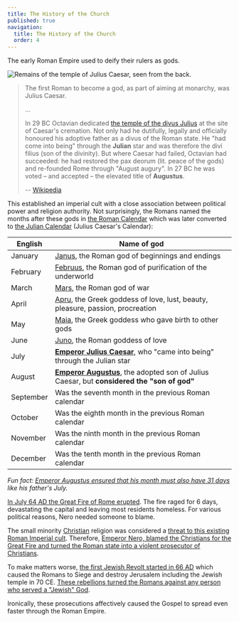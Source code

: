 ```yaml
---
title: The History of the Church
published: true
navigation:
  title: The History of the Church
  order: 4
---
```


The early Roman Empire used to deify their rulers as gods.

![Remains of the temple of Julius Caesar, seen from the back.](temple_of_julius_caesar.jpg)

> The first Roman to become a god, as part of aiming at monarchy, was Julius Caesar.
>
> ...
>
> In 29 BC Octavian dedicated [the temple of the divus Julius](https://en.wikipedia.org/wiki/Temple_of_Caesar) at the site of Caesar's cremation. Not only had he dutifully, legally and officially honoured his adoptive father as a divus of the Roman state. He "had come into being" through the **Julian** star and was therefore the divi filius (son of the divinity). But where Caesar had failed, Octavian had succeeded: he had restored the pax deorum (lit. peace of the gods) and re-founded Rome through "August augury". In 27 BC he was voted – and accepted – the elevated title of **Augustus**.
>
> -- [Wikipedia](https://en.wikipedia.org/wiki/Roman_imperial_cult)

This established an imperial cult with a close association between political power and religion authority. Not surprisingly, the Romans named the months after these gods in [the Roman Calendar](https://en.wikipedia.org/wiki/Roman_calendar) which was later converted to [the Julian Calendar](https://en.wikipedia.org/wiki/Julian_calendar) (Julius Caesar's Calendar):

| English   | Name of god                                                                                                                           |
|-----------|---------------------------------------------------------------------------------------------------------------------------------------|
| January   | [Janus](https://en.wikipedia.org/wiki/Janus_(god)), the Roman god of beginnings and endings                                           |
| February  | [Februus](https://simple.wikipedia.org/wiki/Februus), the Roman god of purification of the underworld                                 |
| March     | [Mars](https://en.wikipedia.org/wiki/Mars_(god)), the Roman god of war                                                                |
| April     | [Apru](https://en.wikipedia.org/wiki/Aphrodite), the Greek goddess of love, lust, beauty, pleasure, passion, procreation              |
| May       | [Maia](https://en.wikipedia.org/wiki/Maia), the Greek goddess who gave birth to other gods                                            |
| June      | [Juno](https://en.wikipedia.org/wiki/Juno_(mythology)), the Roman goddess of love                                                     |
| July      | **[Emperor Julius Caesar](https://en.wikipedia.org/wiki/Julius_Caesar)**, who "came into being" through the Julian star               |
| August    | **[Emperor Augustus](https://en.wikipedia.org/wiki/Augustus)**, the adopted son of Julius Caesar, but **considered the "son of god"** |
| September | Was the seventh month in the previous Roman calendar                                                                                  |
| October   | Was the eighth month in the previous Roman calendar                                                                                   |
| November  | Was the ninth month in the previous Roman calendar                                                                                    |
| December  | Was the tenth month in the previous Roman calendar                                                                                    |
*Fun fact: [Emperor Augustus ensured that his month must also have 31 days](https://en.wikipedia.org/wiki/Augustus) like his father's July.*

[In July 64 AD the Great Fire of Rome erupted](https://www.thecollector.com/great-fire-of-rome/). The fire raged for 6 days, devastating the capital and leaving most residents homeless. For various political reasons, Nero needed someone to blame.

The small minority [Christian](/bible/concepts/christian) religion was considered a [threat to this existing Roman Imperial cult](https://www.thecollector.com/how-did-emperor-nero-treat-christians-during-his-reign/). Therefore, [Emperor Nero, blamed the Christians for the Great Fire and turned the Roman state into a violent prosecutor of Christians](https://www.thecollector.com/how-did-emperor-nero-treat-christians-during-his-reign/).

To make matters worse, [the first Jewish Revolt started in 66 AD](https://www.britannica.com/event/First-Jewish-Revolt) which caused the Romans to Siege and destroy Jerusalem including the Jewish temple in 70 CE. [These rebellions turned the Romans against any person who served a "Jewish" God](https://rsc.byu.edu/new-testament-history-culture-society/first-jewish-revolt-against-rome).

Ironically, these prosecutions affectively caused the Gospel to spread even faster through the Roman Empire.
